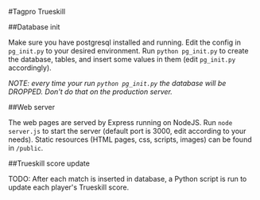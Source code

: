 #Tagpro Trueskill

##Database init

Make sure you have postgresql installed and running.
Edit the config in `pg_init.py` to your desired environment.
Run `python pg_init.py` to create the database, tables, and insert some values in them (edit `pg_init.py` accordingly).

*NOTE: every time your run `python pg_init.py` the database will be DROPPED. Don't do that on the production server.*

##Web server

The web pages are served by Express running on NodeJS.
Run `node server.js` to start the server (default port is 3000, edit according to your needs).
Static resources (HTML pages, css, scripts, images) can be found in `/public`.

##Trueskill score update

TODO: After each match is inserted in database, a Python script is run to update each player's Trueskill score.